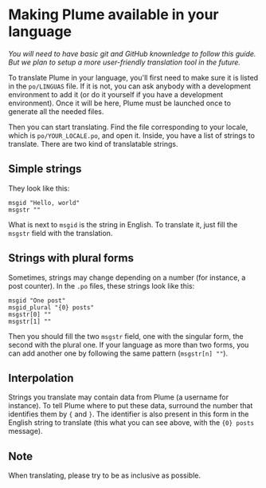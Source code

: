 # Making Plume available in your language

*You will need to have basic git and GitHub knownledge to follow this guide. But we plan to setup a more user-friendly translation tool in the future.*

To translate Plume in your language, you'll first need to make sure it is listed in the `po/LINGUAS` file. If it is not, you can ask anybody with a development environment to add it (or do it yourself if you have a development environment). Once it will be here, Plume must be launched once to generate all the needed files.

Then you can start translating. Find the file corresponding to your locale, which is `po/YOUR_LOCALE.po`, and open it. Inside, you have a list of strings to translate. There are two kind of translatable strings.

## Simple strings

They look like this:

```po
msgid "Hello, world"
msgstr ""
```

What is next to `msgid` is the string in English. To translate it, just fill the `msgstr` field with the translation.

## Strings with plural forms

Sometimes, strings may change depending on a number (for instance, a post counter). In the `.po` files, these strings look like this:

```
msgid "One post"
msgid_plural "{0} posts"
msgstr[0] ""
msgstr[1] ""
```

Then you should fill the two `msgstr` field, one with the singular form,
the second with the plural one. If your language as more than two forms,
you can add another one by following the same pattern (`msgstr[n] ""`).

## Interpolation

Strings you translate may contain data from Plume (a username for instance).
To tell Plume where to put these data, surround the number that identifies
them by `{` and `}`. The identifier is also present in this form in the English
string to translate (this what you can see above, with the `{0} posts` message).

## Note

When translating, please try to be as inclusive as possible.
